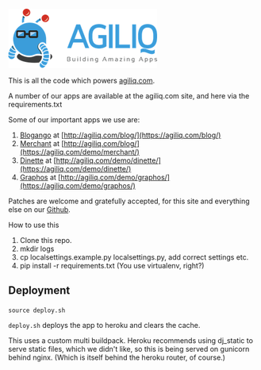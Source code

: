 ![Agiliq](https://github.com/agiliq/agiliq/raw/master/branding/logo_300.png)

This is all the code which powers [agiliq.com](https://agiliq.com/).

A number of our apps are available at the agiliq.com site, and here via the requirements.txt

Some of our important apps we use are:

1. [Blogango](https://github.com/agiliq/django-blogango) at [http://agiliq.com/blog/](https://agiliq.com/blog/)
2. [Merchant](https://github.com/agiliq/merchant) at [http://agiliq.com/blog/](https://agiliq.com/demo/merchant/)
3. [Dinette](https://github.com/agiliq/Dinette) at [http://agiliq.com/demo/dinette/](https://agiliq.com/demo/dinette/)
4. [Graphos](https://github.com/agiliq/django-graphos) at [http://agiliq.com/demo/graphos/](https://agiliq.com/demo/graphos/)

Patches are welcome and gratefully accepted, for this site and everything else on our [Github](http://github.com/agiliq).

How to use this

1. Clone this repo.
2. mkdir logs
3. cp localsettings.example.py localsettings.py, add correct settings etc.
4. pip install -r requirements.txt (You use virtualenv, right?)


Deployment
----------------

`source deploy.sh`


`deploy.sh` deploys the app to heroku and clears the cache.

This uses a custom multi buildpack. Heroku recommends using dj_static to serve static files, which we didn't like, so this is being served on gunicorn behind nginx. (Which is itself behind the heroku router, of course.)

